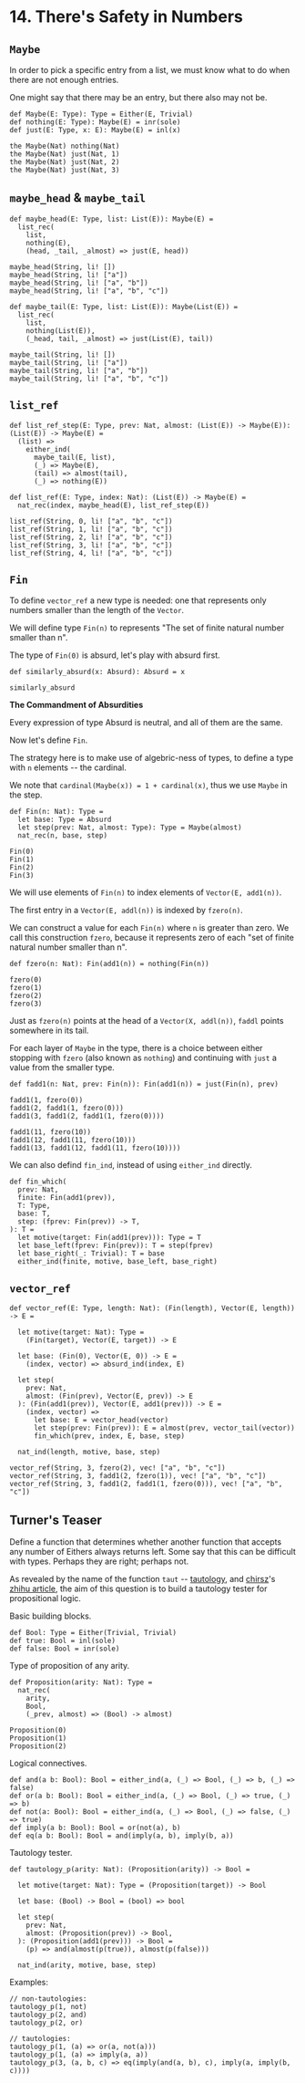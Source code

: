 # 14. There's Safety in Numbers

## `Maybe`

In order to pick a specific entry from a list,
we must know what to do when there are not enough entries.

One might say that there may be an entry, but there also may not be.

``` cicada
def Maybe(E: Type): Type = Either(E, Trivial)
def nothing(E: Type): Maybe(E) = inr(sole)
def just(E: Type, x: E): Maybe(E) = inl(x)

the Maybe(Nat) nothing(Nat)
the Maybe(Nat) just(Nat, 1)
the Maybe(Nat) just(Nat, 2)
the Maybe(Nat) just(Nat, 3)
```

## `maybe_head` & `maybe_tail`

``` cicada
def maybe_head(E: Type, list: List(E)): Maybe(E) =
  list_rec(
    list,
    nothing(E),
    (head, _tail, _almost) => just(E, head))

maybe_head(String, li! [])
maybe_head(String, li! ["a"])
maybe_head(String, li! ["a", "b"])
maybe_head(String, li! ["a", "b", "c"])

def maybe_tail(E: Type, list: List(E)): Maybe(List(E)) =
  list_rec(
    list,
    nothing(List(E)),
    (_head, tail, _almost) => just(List(E), tail))

maybe_tail(String, li! [])
maybe_tail(String, li! ["a"])
maybe_tail(String, li! ["a", "b"])
maybe_tail(String, li! ["a", "b", "c"])
```

## `list_ref`

``` cicada
def list_ref_step(E: Type, prev: Nat, almost: (List(E)) -> Maybe(E)): (List(E)) -> Maybe(E) =
  (list) =>
    either_ind(
      maybe_tail(E, list),
      (_) => Maybe(E),
      (tail) => almost(tail),
      (_) => nothing(E))

def list_ref(E: Type, index: Nat): (List(E)) -> Maybe(E) =
  nat_rec(index, maybe_head(E), list_ref_step(E))

list_ref(String, 0, li! ["a", "b", "c"])
list_ref(String, 1, li! ["a", "b", "c"])
list_ref(String, 2, li! ["a", "b", "c"])
list_ref(String, 3, li! ["a", "b", "c"])
list_ref(String, 4, li! ["a", "b", "c"])
```

## `Fin`

To define `vector_ref` a new type is needed:
one that represents only numbers smaller than the length of the `Vector`.

We will define type `Fin(n)` to represents "The set of finite natural number smaller than n".

The type of `Fin(0)` is absurd, let's play with absurd first.

``` cicada
def similarly_absurd(x: Absurd): Absurd = x

similarly_absurd
```

**The Commandment of Absurdities**

Every expression of type Absurd is neutral, and all of them are the same.

Now let's define `Fin`.

The strategy here is to make use of algebric-ness of types,
to define a type with `n` elements -- the cardinal.

We note that `cardinal(Maybe(x)) = 1 + cardinal(x)`, thus we use `Maybe` in the step.

``` cicada
def Fin(n: Nat): Type =
  let base: Type = Absurd
  let step(prev: Nat, almost: Type): Type = Maybe(almost)
  nat_rec(n, base, step)

Fin(0)
Fin(1)
Fin(2)
Fin(3)
```

We will use elements of `Fin(n)` to index elements of `Vector(E, add1(n))`.

The first entry in a `Vector(E, addl(n))` is indexed by `fzero(n)`.

We can construct a value for each `Fin(n)` where `n` is greater than zero.
We call this construction `fzero`, because it represents zero
of each "set of finite natural number smaller than n".

``` cicada
def fzero(n: Nat): Fin(add1(n)) = nothing(Fin(n))

fzero(0)
fzero(1)
fzero(2)
fzero(3)
```

Just as `fzero(n)` points at the head of a `Vector(X, addl(n))`,
`faddl` points somewhere in its tail.

For each layer of `Maybe` in the type,
there is a choice between either stopping
with `fzero` (also known as `nothing`) and
continuing with `just` a value from the
smaller type.

``` cicada
def fadd1(n: Nat, prev: Fin(n)): Fin(add1(n)) = just(Fin(n), prev)

fadd1(1, fzero(0))
fadd1(2, fadd1(1, fzero(0)))
fadd1(3, fadd1(2, fadd1(1, fzero(0))))

fadd1(11, fzero(10))
fadd1(12, fadd1(11, fzero(10)))
fadd1(13, fadd1(12, fadd1(11, fzero(10))))
```

We can also defind `fin_ind`, instead of using `either_ind` directly.

``` cicada
def fin_which(
  prev: Nat,
  finite: Fin(add1(prev)),
  T: Type,
  base: T,
  step: (fprev: Fin(prev)) -> T,
): T =
  let motive(target: Fin(add1(prev))): Type = T
  let base_left(fprev: Fin(prev)): T = step(fprev)
  let base_right(_: Trivial): T = base
  either_ind(finite, motive, base_left, base_right)
```

## `vector_ref`

``` cicada
def vector_ref(E: Type, length: Nat): (Fin(length), Vector(E, length)) -> E =

  let motive(target: Nat): Type =
    (Fin(target), Vector(E, target)) -> E

  let base: (Fin(0), Vector(E, 0)) -> E =
    (index, vector) => absurd_ind(index, E)

  let step(
    prev: Nat,
    almost: (Fin(prev), Vector(E, prev)) -> E
  ): (Fin(add1(prev)), Vector(E, add1(prev))) -> E =
    (index, vector) =>
      let base: E = vector_head(vector)
      let step(prev: Fin(prev)): E = almost(prev, vector_tail(vector))
      fin_which(prev, index, E, base, step)

  nat_ind(length, motive, base, step)

vector_ref(String, 3, fzero(2), vec! ["a", "b", "c"])
vector_ref(String, 3, fadd1(2, fzero(1)), vec! ["a", "b", "c"])
vector_ref(String, 3, fadd1(2, fadd1(1, fzero(0))), vec! ["a", "b", "c"])
```

## Turner's Teaser

Define a function that determines whether another function
that accepts any number of Eithers always returns left.
Some say that this can be difficult with types.
Perhaps they are right; perhaps not.

As revealed by the name of the function `taut` -- [tautology](https://en.wikipedia.org/wiki/Tautology_(logic)),
and [chirsz](https://github.com/chirsz-ever)'s [zhihu article](https://zhuanlan.zhihu.com/p/133225452),
the aim of this question is to build a tautology tester for propositional logic.

Basic building blocks.

``` cicada
def Bool: Type = Either(Trivial, Trivial)
def true: Bool = inl(sole)
def false: Bool = inr(sole)
```

Type of proposition of any arity.

``` cicada
def Proposition(arity: Nat): Type =
  nat_rec(
    arity,
    Bool,
    (_prev, almost) => (Bool) -> almost)

Proposition(0)
Proposition(1)
Proposition(2)
```

Logical connectives.

``` cicada
def and(a b: Bool): Bool = either_ind(a, (_) => Bool, (_) => b, (_) => false)
def or(a b: Bool): Bool = either_ind(a, (_) => Bool, (_) => true, (_) => b)
def not(a: Bool): Bool = either_ind(a, (_) => Bool, (_) => false, (_) => true)
def imply(a b: Bool): Bool = or(not(a), b)
def eq(a b: Bool): Bool = and(imply(a, b), imply(b, a))
```

Tautology tester.

``` cicada
def tautology_p(arity: Nat): (Proposition(arity)) -> Bool =

  let motive(target: Nat): Type = (Proposition(target)) -> Bool

  let base: (Bool) -> Bool = (bool) => bool

  let step(
    prev: Nat,
    almost: (Proposition(prev)) -> Bool,
  ): (Proposition(add1(prev))) -> Bool =
    (p) => and(almost(p(true)), almost(p(false)))

  nat_ind(arity, motive, base, step)
```

Examples:

``` cicada
// non-tautologies:
tautology_p(1, not)
tautology_p(2, and)
tautology_p(2, or)

// tautologies:
tautology_p(1, (a) => or(a, not(a)))
tautology_p(1, (a) => imply(a, a))
tautology_p(3, (a, b, c) => eq(imply(and(a, b), c), imply(a, imply(b, c))))
```
